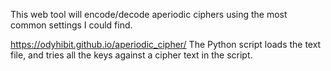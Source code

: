 This web tool will encode/decode aperiodic ciphers using the most common settings I could find.

https://odyhibit.github.io/aperiodic_cipher/
The Python script loads the text file, and tries all the keys against a cipher text in the script.
